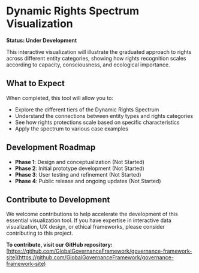 # Dynamic Rights Spectrum Visualization

**Status: Under Development**

This interactive visualization will illustrate the graduated approach to rights across different entity categories, showing how rights recognition scales according to capacity, consciousness, and ecological importance.

## What to Expect

When completed, this tool will allow you to:
- Explore the different tiers of the Dynamic Rights Spectrum
- Understand the connections between entity types and rights categories
- See how rights protections scale based on specific characteristics
- Apply the spectrum to various case examples

## Development Roadmap

- **Phase 1**: Design and conceptualization (Not Started)
- **Phase 2**: Initial prototype development (Not Started)
- **Phase 3**: User testing and refinement (Not Started)
- **Phase 4**: Public release and ongoing updates (Not Started)

## Contribute to Development

We welcome contributions to help accelerate the development of this essential visualization tool. If you have expertise in interactive data visualization, UX design, or ethical frameworks, please consider contributing to this project.

**To contribute, visit our GitHub repository:**  
[https://github.com/GlobalGovernanceFramework/governance-framework-site](https://github.com/GlobalGovernanceFramework/governance-framework-site)

